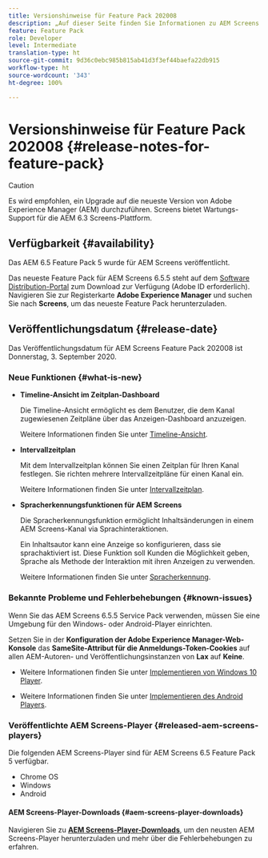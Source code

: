 ```yaml
---
title: Versionshinweise für Feature Pack 202008
description: „Auf dieser Seite finden Sie Informationen zu AEM Screens Feature Pack 202008, das am Donnerstag, 3. September 2020 veröffentlicht wurde.“
feature: Feature Pack
role: Developer
level: Intermediate
translation-type: ht
source-git-commit: 9d36c0ebc985b815ab41d3f3ef44baefa22db915
workflow-type: ht
source-wordcount: '343'
ht-degree: 100%

---
```



# Versionshinweise für Feature Pack 202008 {#release-notes-for-feature-pack}

>[!CAUTION]
>
>Es wird empfohlen, ein Upgrade auf die neueste Version von Adobe Experience Manager (AEM) durchzuführen. Screens bietet Wartungs-Support für die AEM 6.3 Screens-Plattform.

## Verfügbarkeit {#availability}

Das AEM 6.5 Feature Pack 5 wurde für AEM Screens veröffentlicht.

Das neueste Feature Pack für AEM Screens 6.5.5 steht auf dem [Software Distribution-Portal](https://experience.adobe.com/#/downloads/content/software-distribution/en/aem.html) zum Download zur Verfügung (Adobe ID erforderlich). Navigieren Sie zur Registerkarte **Adobe Experience Manager** und suchen Sie nach **Screens**, um das neueste Feature Pack herunterzuladen.

## Veröffentlichungsdatum {#release-date}

Das Veröffentlichungsdatum für AEM Screens Feature Pack 202008 ist Donnerstag, 3. September 2020.

### Neue Funktionen {#what-is-new}

* **Timeline-Ansicht im Zeitplan-Dashboard**

   Die Timeline-Ansicht ermöglicht es dem Benutzer, die dem Kanal zugewiesenen Zeitpläne über das Anzeigen-Dashboard anzuzeigen.

   Weitere Informationen finden Sie unter [Timeline-Ansicht](/help/user-guide/channel-assignment-latest-fp.md#timeline-view).

* **Intervallzeitplan**

   Mit dem Intervallzeitplan können Sie einen Zeitplan für Ihren Kanal festlegen. Sie richten mehrere Intervallzeitpläne für einen Kanal ein.

   Weitere Informationen finden Sie unter [Intervallzeitplan](/help/user-guide/channel-assignment-latest-fp.md#recurrence-schedule).

* **Spracherkennungsfunktionen für AEM Screens**

   Die Spracherkennungsfunktion ermöglicht Inhaltsänderungen in einem AEM Screens-Kanal via Sprachinteraktionen.

   Ein Inhaltsautor kann eine Anzeige so konfigurieren, dass sie sprachaktiviert ist. Diese Funktion soll Kunden die Möglichkeit geben, Sprache als Methode der Interaktion mit ihren Anzeigen zu verwenden.

   Weitere Informationen finden Sie unter [Spracherkennung](voice-recognition.md).

### Bekannte Probleme und Fehlerbehebungen {#known-issues}

Wenn Sie das AEM Screens 6.5.5 Service Pack verwenden, müssen Sie eine Umgebung für den Windows- oder Android-Player einrichten.

Setzen Sie in der **Konfiguration der Adobe Experience Manager-Web-Konsole** das **SameSite-Attribut für die Anmeldungs-Token-Cookies** auf allen AEM-Autoren- und Veröffentlichungsinstanzen von **Lax** auf **Keine**.

* Weitere Informationen finden Sie unter [Implementieren von Windows 10 Player](implementing-windows-player.md#fp-environment-setup).

* Weitere Informationen finden Sie unter [Implementieren des Android Players](implementing-android-player.md#fp-environment-setup).

### Veröffentlichte AEM Screens-Player {#released-aem-screens-players}

Die folgenden AEM Screens-Player sind für AEM Screens 6.5 Feature Pack 5 verfügbar.

* Chrome OS
* Windows
* Android

#### AEM Screens-Player-Downloads {#aem-screens-player-downloads}

Navigieren Sie zu **[AEM Screens-Player-Downloads](https://download.macromedia.com/screens/index.html)**, um den neusten AEM Screens-Player herunterzuladen und mehr über die Fehlerbehebungen zu erfahren.
